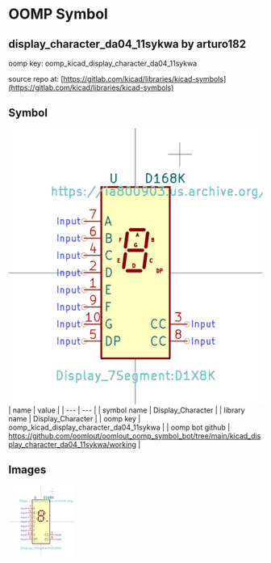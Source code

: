 # OOMP Symbol  
## display_character_da04_11sykwa  by arturo182  
  
oomp key: oomp_kicad_display_character_da04_11sykwa  
  
source repo at: [https://gitlab.com/kicad/libraries/kicad-symbols](https://gitlab.com/kicad/libraries/kicad-symbols)  
## Symbol  
  
[![working.png](working_600.png)](working.png)  
| name | value | 
| --- | --- | 
| symbol name | Display_Character | 
| library name | Display_Character | 
| oomp key | oomp_kicad_display_character_da04_11sykwa | 
| oomp bot github | https://github.com/oomlout/oomlout_oomp_symbol_bot/tree/main/kicad_display_character_da04_11sykwa/working | 
## Images  
  
[![working.png](working_140.png)](working.png)  
